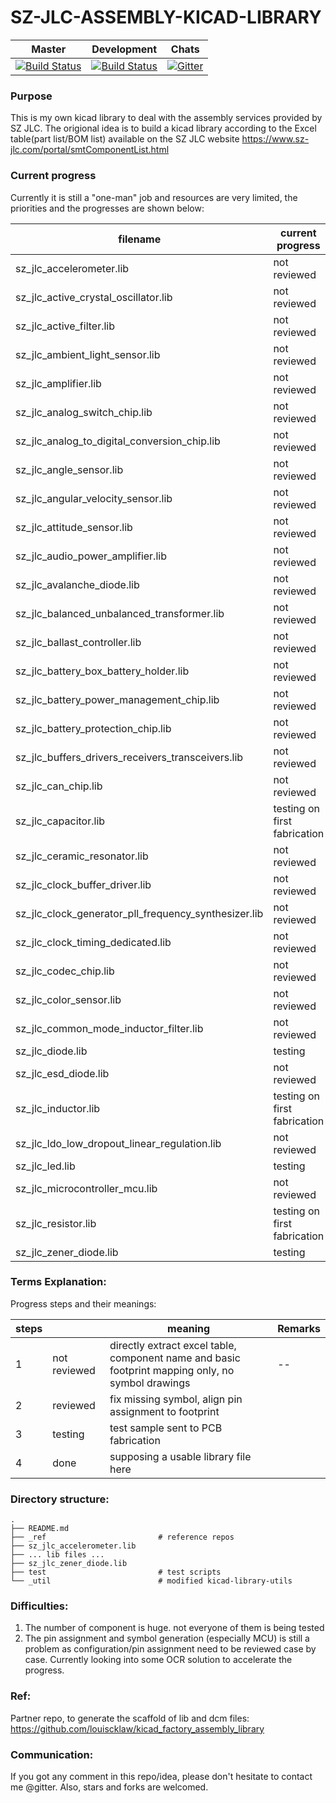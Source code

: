 # SZ-JLC-ASSEMBLY-KICAD-LIBRARY

| Master | Development | Chats |
|:--------:|:-------------:|:-------:|
| [![Build Status](https://img.shields.io/travis/com/louiscklaw/sz-jlc-assembly-kicad-library/master)](https://travis-ci.com/louiscklaw/sz-jlc-assembly-kicad-library) | [![Build Status](https://img.shields.io/travis/com/louiscklaw/sz-jlc-assembly-kicad-library/develop)](https://travis-ci.com/louiscklaw/sz-jlc-assembly-kicad-library) | [![Gitter](https://img.shields.io/gitter/room/louiscklaw/sz-jlc-assembly-kicad-library)](https://gitter.im/sz-jlc-assembly-kicad-library/community) |

### Purpose
This is my own kicad library to deal with the assembly services provided by SZ JLC. The origional idea is to build a kicad library according to the Excel table(part list/BOM list) available on the SZ JLC website https://www.sz-jlc.com/portal/smtComponentList.html

### Current progress
Currently it is still a "one-man" job and resources are very limited, the priorities and the progresses are shown below:

| filename | current progress | priority | Remarks |
|----------|----------|----------|---------|
| sz_jlc_accelerometer.lib | not reviewed | low | -- |
| sz_jlc_active_crystal_oscillator.lib | not reviewed | low | -- |
| sz_jlc_active_filter.lib | not reviewed | low | -- |
| sz_jlc_ambient_light_sensor.lib | not reviewed | low | -- |
| sz_jlc_amplifier.lib | not reviewed | low | -- |
| sz_jlc_analog_switch_chip.lib | not reviewed | low | -- |
| sz_jlc_analog_to_digital_conversion_chip.lib | not reviewed | low | -- |
| sz_jlc_angle_sensor.lib | not reviewed | low | -- |
| sz_jlc_angular_velocity_sensor.lib | not reviewed | low | -- |
| sz_jlc_attitude_sensor.lib | not reviewed | low | -- |
| sz_jlc_audio_power_amplifier.lib | not reviewed | low | -- |
| sz_jlc_avalanche_diode.lib | not reviewed | low | -- |
| sz_jlc_balanced_unbalanced_transformer.lib | not reviewed | low | -- |
| sz_jlc_ballast_controller.lib | not reviewed | low | -- |
| sz_jlc_battery_box_battery_holder.lib | not reviewed | low | -- |
| sz_jlc_battery_power_management_chip.lib | not reviewed | low | -- |
| sz_jlc_battery_protection_chip.lib | not reviewed | low | -- |
| sz_jlc_buffers_drivers_receivers_transceivers.lib | not reviewed | low | -- |
| sz_jlc_can_chip.lib | not reviewed | low | -- |
| sz_jlc_capacitor.lib | testing on first fabrication | high | -- |
| sz_jlc_ceramic_resonator.lib | not reviewed | low | -- |
| sz_jlc_clock_buffer_driver.lib | not reviewed | low | -- |
| sz_jlc_clock_generator_pll_frequency_synthesizer.lib | not reviewed | low | -- |
| sz_jlc_clock_timing_dedicated.lib | not reviewed | low | -- |
| sz_jlc_codec_chip.lib | not reviewed | low | -- |
| sz_jlc_color_sensor.lib | not reviewed | low | -- |
| sz_jlc_common_mode_inductor_filter.lib | not reviewed | low | -- |
| sz_jlc_diode.lib | testing | moderate | -- |
| sz_jlc_esd_diode.lib | not reviewed | low | -- |
| sz_jlc_inductor.lib | testing on first fabrication | high | -- |
| sz_jlc_ldo_low_dropout_linear_regulation.lib | not reviewed | low | -- |
| sz_jlc_led.lib | testing | moderate | -- |
| sz_jlc_microcontroller_mcu.lib | not reviewed | high | -- |
| sz_jlc_resistor.lib | testing on first fabrication | high | -- |
| sz_jlc_zener_diode.lib | testing | moderate | -- |

### Terms Explanation:
Progress steps and their meanings:

| steps |  | meaning | Remarks |
|-------|---|---------|---------|
| 1 | not reviewed | directly extract excel table, component name and basic footprint mapping only, no symbol drawings | -- |
| 2 | reviewed | fix missing symbol, align pin assignment to footprint |  |
| 3 | testing | test sample sent to PCB fabrication |  |
| 4 | done | supposing a usable library file here |  |

### Directory structure:
```
.
├── README.md
├── _ref                         # reference repos
├── sz_jlc_accelerometer.lib
├── ... lib files ...
├── sz_jlc_zener_diode.lib
├── test                         # test scripts
└── _util                        # modified kicad-library-utils
```

### Difficulties:
1. The number of component is huge. not everyone of them is being tested
1. The pin assignment and symbol generation (especially MCU) is still a problem as configuration/pin assignment need to be reviewed case by case. Currently looking into some OCR solution to accelerate the progress.

### Ref:
Partner repo, to generate the scaffold of lib and dcm files:
https://github.com/louiscklaw/kicad_factory_assembly_library

### Communication:
If you got any comment in this repo/idea, please don't hesitate to contact me @gitter.
Also, stars and forks are welcomed.
